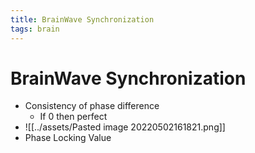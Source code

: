```yaml
---
title: BrainWave Synchronization
tags: brain
---
```


# BrainWave Synchronization
- Consistency of phase difference
	- If 0 then perfect
- ![[../assets/Pasted image 20220502161821.png]]
- Phase Locking Value






































